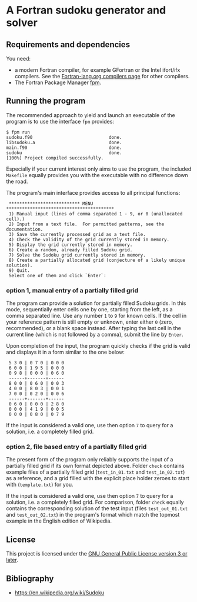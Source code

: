 # A Fortran sudoku generator and solver

## Requirements and dependencies

You need:

* a modern Fortran compiler, for example GFortran or the Intel ifort/ifx
  compilers. See the [Fortran-lang.org compilers
  page](https://fortran-lang.org/compilers/) for other compilers.
* The Fortran Package Manager [fpm](https://fpm.fortran-lang.org/).

## Running the program

The recommended approach to yield and launch an executable of the program is to
use the interface `fpm` provides:

```shell
$ fpm run
sudoku.f90                             done.
libsudoku.a                            done.
main.f90                               done.
sudoku                                 done.
[100%] Project compiled successfully.
```

Especially if your current interest only aims to use the program, the included
`Makefile` equally provides you with the executable with no difference down the
road.

The program's main interface provides access to all principal functions:

```shell
 *************************** MENU *****************************************
 1) Manual input (lines of comma separated 1 - 9, or 0 (unallocated cell).)
 2) Input from a text file.  For permitted patterns, see the documentation.
 3) Save the currently processed grid as a text file.
 4) Check the validity of the grid currently stored in memory.
 5) Display the grid currently stored in memory.
 6) Create a random, already filled Sudoku grid.
 7) Solve the Sudoku grid currently stored in memory.
 8) Create a partially allocated grid (conjecture of a likely unique solution).
 9) Quit.
 Select one of them and click `Enter`:
```

### option 1, manual entry of a partially filled grid

The program can provide a solution for partially filled Sudoku grids.  In this
mode, sequentially enter cells one by one, starting from the left, as a comma
separated line.  Use any number `1` to `9` for known cells.  If the cell in
your reference pattern is still empty or unknown, enter either `0` (zero,
recommended), or a blank space instead.  After typing the last cell in the
current line (which is not followed by a comma), submit the line by `Enter`.

Upon completion of the input, the program quickly checks if the grid is valid
and displays it in a form similar to the one below:

```shell
 5 3 0 | 0 7 0 | 0 0 0
 6 0 0 | 1 9 5 | 0 0 0
 0 9 8 | 0 0 0 | 0 6 0
 ------+-------+------
 8 0 0 | 0 6 0 | 0 0 3
 4 0 0 | 8 0 3 | 0 0 1
 7 0 0 | 0 2 0 | 0 0 6
 ------+-------+------
 0 6 0 | 0 0 0 | 2 8 0
 0 0 0 | 4 1 9 | 0 0 5
 0 0 0 | 0 8 0 | 0 7 9
```

If the input is considered a valid one, use then option `7` to query for a
solution, i.e. a completely filled grid.

### option 2, file based entry of a partially filled grid

The present form of the program only reliably supports the input of a partially
filled grid if its own format depicted above.  Folder `check` contains example
files of a partially filled grid (`test_in_01.txt` and `test_in_02.txt`) as a
reference, and a grid filled with the explicit place holder zeroes to start
with (`template.txt`) for you.

If the input is considered a valid one, use then option `7` to query for a
solution, i.e. a completely filled grid.  For comparison, folder `check`
equally contains the corresponding solution of the test input (files
`test_out_01.txt` and `test_out_02.txt`) in the program's format which match
the topmost example in the English edition of Wikipedia.

## License

This project is licensed under the [GNU General Public License version 3 or
later](http://www.gnu.org/licenses/gpl.html).

## Bibliography

* <https://en.wikipedia.org/wiki/Sudoku>
